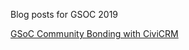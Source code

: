 Blog posts for GSOC 2019

[GSoC Community Bonding with CiviCRM](https://medium.com/@ndubuisionyemenam/gsoc-community-bonding-with-civicrm-427f253afa76)
